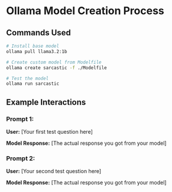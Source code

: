 # Ollama Model Creation Process

## Commands Used

```bash
# Install base model
ollama pull llama3.2:1b

# Create custom model from Modelfile
ollama create sarcastic -f ./Modelfile

# Test the model
ollama run sarcastic
```

## Example Interactions

### Prompt 1:
**User:** [Your first test question here]

**Model Response:**
[The actual response you got from your model]

### Prompt 2:
**User:** [Your second test question here]

**Model Response:**
[The actual response you got from your model]
